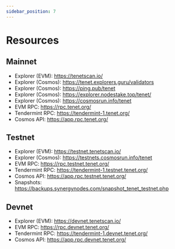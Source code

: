```yaml
---
sidebar_position: 7
---
```

# Resources 

## Mainnet

- Explorer (EVM): https://tenetscan.io/
- Explorer (Cosmos): https://tenet.explorers.guru/validators
- Explorer (Cosmos): https://ping.pub/tenet
- Explorer (Cosmos): https://explorer.nodestake.top/tenet/
- Explorer (Cosmos): https://cosmosrun.info/tenet
- EVM RPC: https://rpc.tenet.org/
- Tendermint RPC: https://tendermint-1.tenet.org/
- Cosmos API: https://app.rpc.tenet.org/

## Testnet

- Explorer (EVM): https://testnet.tenetscan.io/
- Explorer (Cosmos): https://testnets.cosmosrun.info/tenet
- EVM RPC: https://rpc.testnet.tenet.org/
- Tendermint RPC: https://tendermint-1.testnet.tenet.org/
- Cosmos API: https://app.rpc.testnet.tenet.org/
- Snapshots: https://backups.synergynodes.com/snapshot_tenet_testnet.php

## Devnet

- Explorer (EVM): https://devnet.tenetscan.io/
- EVM RPC: https://rpc.devnet.tenet.org/
- Tendermint RPC: https://tendermint-1.devnet.tenet.org/
- Cosmos API: https://app.rpc.devnet.tenet.org/
